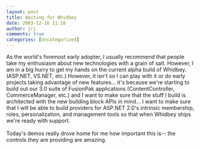 ```yaml
---
layout: post
title: Waiting for Whidbey
date: 2003-12-16 11:18
author: jrj
comments: true
categories: [Uncategorized]
---
```

As the world's foremost early adopter, I usually recommend that people take my enthusiasm about new technologies with a grain of salt. However, I am in a big hurry to get my hands on the current alpha build of Whidbey. (ASP.NET, VS.NET, etc.) However, it isn't so I can play with it or do early projects taking advantage of new features... it's because we're starting to build out our 3.0 suite of FusionPak applications (ContentController, CommerceManager, etc.) and I want to make sure that the stuff I build is architected with the new building block APIs in mind... I want to make sure that I will be able to build providers for ASP.NET 2.0's intrinsic membership, roles, personalization, and management tools so that when Whidbey ships we're ready with support.
<br />
<br />Today's demos really drove home for me how important this is-- the controls they are providing are amazing.
